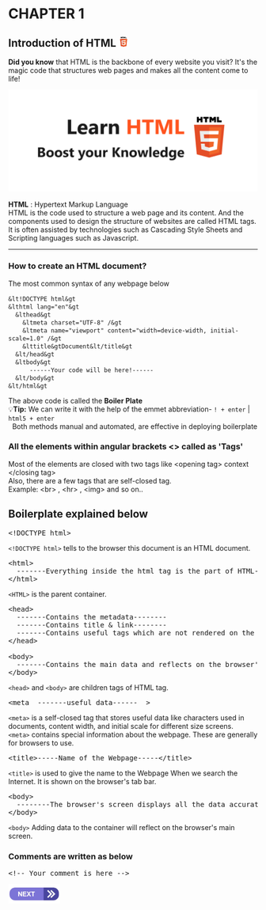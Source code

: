 # CHAPTER 1

## Introduction of HTML <img src="https://github.com/Ninja-Vikash/Assets/blob/main/Asset%20Icon/htmlLogo.png" height="20px" />
<p> <b>Did you know</b> that HTML is the backbone of every website you visit? It's the magic code that structures web pages and makes all the content come to life!</p>

![Banner](https://github.com/Ninja-Vikash/Assets/blob/main/HTML%20Assets/HTML.png)

<p><b>HTML</b> : Hypertext Markup Language<br>
HTML is the code used to structure a web page and its content. And the components used to design the structure of websites are called HTML tags. It is often assisted by technologies such as Cascading Style Sheets and Scripting languages such as Javascript.</p>
<hr>
 
### How to create an HTML document?
The most common syntax of any webpage below
```
&lt!DOCTYPE html&gt
&lthtml lang="en"&gt
  &lthead&gt
    &ltmeta charset="UTF-8" /&gt
    &ltmeta name="viewport" content="width=device-width, initial-scale=1.0" /&gt
    &lttitle&gtDocument&lt/title&gt
  &lt/head&gt
  &ltbody&gt
      ------Your code will be here!------
  &lt/body&gt
&lt/html&gt
```

The above code is called the **Boiler Plate** <br>
:bulb:<b>Tip:</b>  We can write it with the help of the emmet abbreviation- `! + enter` | `html5 + enter` <br>
&nbsp;&nbsp;Both methods manual and automated, are effective in deploying boilerplate <br>

### All the elements within angular brackets <> called as 'Tags'
Most of the elements are closed with two tags like &lt;opening tag&gt; context &lt;/closing tag&gt; <br>
Also, there are a few tags that are self-closed tag.<br>
Example: &lt;br&gt; , &lt;hr&gt; , &lt;img&gt; and so on..

## Boilerplate explained below
<pre>
&lt!DOCTYPE html&gt
</pre>
`<!DOCTYPE html>` tells to the browser this document is an HTML document.

<pre>
&lthtml&gt
  -------Everything inside the html tag is the part of HTML--------
&lt/html&gt  
</pre>
`<HTML>` is the parent container.

<pre>
&lthead&gt
  -------Contains the metadata--------
  -------Contains title & link--------
  -------Contains useful tags which are not rendered on the browser's screen--------
&lt/head&gt

&ltbody&gt
  -------Contains the main data and reflects on the browser's screen--------
&lt/body&gt
</pre>
`<head>` and `<body>` are children tags of HTML tag.

<pre>
&ltmeta  -------useful data------  &gt
</pre>
`<meta>` is a self-closed tag that stores useful data like characters used in documents, content width, and initial scale for different size screens.<br>
`<meta>` contains special information about the webpage. These are generally for browsers to use.
<pre>
&lttitle&gt-----Name of the Webpage-----&lt/title&gt
</pre>
`<title>` is used to give the name to the Webpage When we search the Internet. It is shown on the browser's tab bar.
<pre>
&ltbody&gt
  --------The browser's screen displays all the data accurately.---------
&lt/body&gt
</pre>
`<body>` Adding data to the container will reflect on the browser's main screen.

### Comments are written as below 
<pre>
&lt!-- Your comment is here --&gt
</pre>

<p>
  <a href="https://github.com/Ninja-Vikash/HTML/tree/main/CHAPTER%202%20-%20HTML%20Fundamental">
   <img src="https://github.com/Ninja-Vikash/Assets/blob/main/HTML%20Assets/next-removebg-preview.png" height="40px"/>
  </a>
</p>
